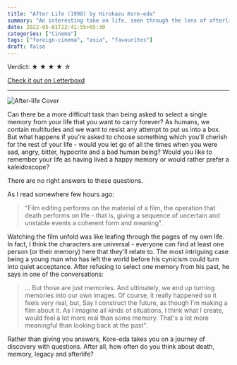 ```yaml
---
title: "After Life (1998) by Hirokazu Kore-eda"
summary: "An interesting take on life, seen through the lens of afterlife. Highly recommended!"
date: 2022-05-01T22:41:55+05:30
categories: ["Cinema"]
tags: ["foreign-cinema", "asia", "favourites"]
draft: false
---
```


Verdict: <span> &starf; &starf; &starf; &starf; &star; </span>

[Check it out on Letterboxd](https://letterboxd.com/carte_blanche/film/after-life/)

---------------------

![After-life Cover](/images/after-life.webp#center "After life cover")

Can there be a more difficult task than being asked to select a single memory from your life that you want to carry forever? As humans, we contain multitudes and we want to resist any attempt to put us into a box. But what happens if you're asked to choose something which you'll cherish for the rest of your life - would you let go of all the times when you were sad, angry, bitter, hypocrite and a bad human being? Would you like to remember your life as having lived a happy memory or would rather prefer a kaleidoscope? 

There are no right answers to these questions. 

As I read somewhere few hours ago: 

> "Film editing performs on the material of a film, the operation that death performs on life - that is, giving a sequence of uncertain and unstable events a coherent form and meaning". 

Watching the film unfold was like leafing through the pages of my own life. In fact, I think the characters are universal - everyone can find at least one person (or their memory) here that they'll relate to. The most intriguing case being a young man who has left the world before his cynicism could turn into quiet acceptance. After refusing to select one memory from his past, he says in one of the conversations:

> ... But those are just memories. And ultimately, we end up turning memories into our own images. Of course, it really happened so it feels very real, but, Say I construct the future, as though I'm making a film about it. As I imagine all kinds of situations,  I think what I create, would feel a lot more real than some memory. That's a lot more meaningful than looking back at the past".

Rather than giving you answers, Kore-eda takes you on a journey of discovery with questions. After all, how often do you think about death, memory, legacy and afterlife?
